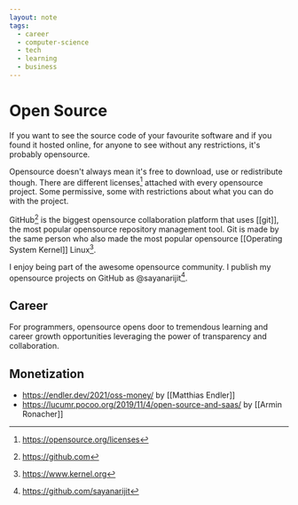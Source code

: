 ```yaml
---
layout: note
tags:
  - career
  - computer-science
  - tech
  - learning
  - business
---
```


# Open Source

If you want to see the source code of your favourite software and if you found it hosted online, for anyone to see without any restrictions, it's probably opensource.

Opensource doesn't always mean it's free to download, use or redistribute though. There are different licenses[^1] attached with every opensource project. Some permissive, some with restrictions about what you can do with the project.

GitHub[^2] is the biggest opensource collaboration platform that uses [[git]], the most popular opensource repository management tool. Git is made by the same person who also made the most popular opensource [[Operating System Kernel]] Linux[^3].

I enjoy being part of the awesome opensource community. I publish my opensource projects on GitHub as @sayanarijit[^4].

## Career

For programmers, opensource opens door to tremendous learning and career growth opportunities leveraging the power of transparency and collaboration.

## Monetization

- https://endler.dev/2021/oss-money/ by [[Matthias Endler]]
- https://lucumr.pocoo.org/2019/11/4/open-source-and-saas/ by [[Armin Ronacher]]

[^1]: https://opensource.org/licenses
[^2]: https://github.com
[^3]: https://www.kernel.org
[^4]: https://github.com/sayanarijit
